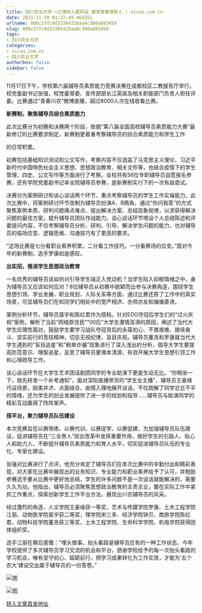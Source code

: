 ```yaml
---
title: 四川农业大学->立德树人展风采 激荡青春育新人 | sicau.com.cn
date: 2021-11-20 01:22:49.464351
urlname: 000c1ffc9d3338432baa6c300a885450
slug: 000c1ffc9d3338432baa6c300a885450
tags: 
- 四川农业大学
categories:
- sicau.com.cn
- 四川农业大学
authorbox: false
sidebar: false
---
```

11月17日下午，学校第六届辅导员素质能力竞赛决赛在成都校区二教报告厅举行。校党委副书记张强，校党委常委、宣传部部长江英飒及相关职能部门负责人担任评委。比赛通过“青春川农”微博直播，超过8000人次在线收看比赛。

**新赛制，聚焦辅导员综合素质能力**

此次比赛分为初赛和决赛两个阶段，依据“第八届全国高校辅导员素质能力大赛”最新修订的比赛要求制定，新赛制更着重考察辅导员的综合素质能力和学生工作
<!--more-->
的日常积累。

初赛包括基础知识测试和公文写作，考察内容不仅涵盖了马克思主义理论、习近平新时代中国特色社会主义思想、思想政治教育、相关文件等，也结合疫情下的学生管理、四史、公文写作等方面进行了考察。全校共有56位专职辅导员自愿报名参赛，还有学院党委副书记率全院辅导员参赛，是新赛制实行下的一次有益尝试。

决赛分为案例研讨和谈心谈话两个环节，重点考察辅导员的学生工作实操能力。此次比赛中，将案例研讨环节改制为辅导员扮演A、B两角，通过“你问我答”的方式聚焦案例本质、研判问题痛点难点、提出解决方案、总结现象规律，以求获得解决问题的最佳方案，提升辅导员团队作战能力。谈心谈话环节增设个人总结陈述和评委提问内容，不仅考察辅导员分析、研判、引导、解决学生问题的能力，也对辅导员的临场应变、逻辑思维、沟通技巧有了更高的要求。

“这场比赛是七分看职业素养积累，二分看工作技巧，一分看赛场的应变。”面对今年的新赛制，选手罗康如是感叹。

**出实招，推进学生思想政治教育**

一名优秀的辅导员该如何对引导学生端正入党动机？当学生陷入抑郁情绪之中，身为辅导员又应该如何应对？8位辅导员从初赛中脱颖而出参与决赛角逐，围绕学生思想引领、学业发展、职业规划、人际关系等方面，通过比赛还原了工作中的真实场景，尽显辅导员们在和同学们相处中的宽严相济、亦师亦友和循循善诱。

案例分析环节，辅导员苗宇和陈红君作为搭档，针对EDG夺冠后学生们的“过火庆祝”案例，解析了当前“网络原住民”“00后”大学生激情澎湃的原因，阐述了当代大学生应理性面对，鼓励学生要学习战队夺冠背后的永葆初心、不畏艰难、接续奋斗、坚实前行的竞技精神，切忌无视纪律、盲目庆祝。辅导员董尧和罗康就当代大学生遇到的“盲目追星”和“刷单诈骗”现象进行了深入浅出的分析，倡导大学生要提高防范意识、理智追星，反思了辅导员要溯本清源，有效开展大学生思想引领工作和心理疏导工作。

谈心谈话环节在大学生艺术团话剧团同学的专业助演下更是生动无比。“你稍坐一下，我先转发一个补考通知”，面对深陷直播带货的“学生女主播”，辅导员王豪缘巧设场景，刚柔并济、点面结合、由情入理地展开谈话，不仅疏解了同学忿忿不平的情绪，还为学生的创业发展提供了进一步的规划和指导……辅导员与助演同学的精彩互动赢得了阵阵掌声。

**搭平台，聚力辅导员队伍建设**

本次竞赛旨在以赛带练、以赛代训、以赛促学、以赛促建，为加强辅导员队伍建设，促进辅导员在“三全育人”综合改革中发挥重要作用，做好学生的引路人、贴心人和助力人，不断提升辅导员素质能力和育人水平，切实促进辅导员队伍的专业化、专家化建设。

张强对比赛进行了点评，他充分肯定了辅导员们在本次比赛中的辛勤付出和精彩表现，对大家在比赛中展现出的业务知识、专业能力和职业素养给予了认可，并勉励参赛选手要从比赛中更好地总结，学生的许多问题不是一次谈话就能解决的，需要久久为功。他指出，辅导员必须聚焦思想政治教育的主责主业，要在实际工作中紧抓工作重点，探索创新学生工作平台方法，展现出川农辅导员的风采。

经过激烈的角逐，人文学院王豪缘获一等奖，艺术与传媒学院罗康、土木工程学院江丽、动物医学院苗宇获二等奖，理学院宋三多、经济学院钟贝、商旅学院陈红君、动物科技学院董尧获三等奖，土木工程学院、生命科学学院、机电学院获得团体组织奖。

选手江丽在赛后感慨：“埋头做事、抬头看路是辅导员应有的一种工作状态，今年学校提供了多次辅导员学习交流的机会和平台，感谢学校给予的每一次抬头看路的学习机会，唯有坚守初心、砥砺前行，把学习成果转化为工作实效，才能为‘五个农大’建设交出属于辅导员的一份答卷。”

![图](https://news.sicau.edu.cn/__local/3/A7/C5/993976712529904715866B5A1EC_5444CDCE_1B0D4.png)

![图](https://news.sicau.edu.cn/__local/E/4D/A1/F07C68BAE81C2535DD62E9DB35C_7A5A9F77_19A8F.png)

[转入文章首发地址](https://news.sicau.edu.cn/info/1078/65587.htm)